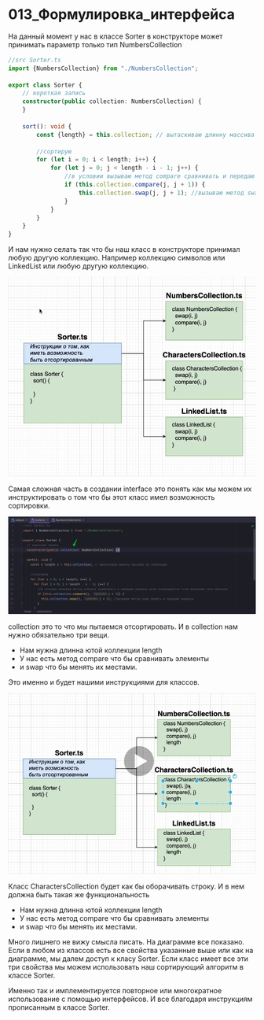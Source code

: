 # 013_Формулировка_интерфейса

На данный момент у нас в классе Sorter в конструкторе может принимать параметр только тип NumbersCollection

```ts
//src Sorter.ts
import {NumbersCollection} from "./NumbersCollection";

export class Sorter {
    // короткая запись
    constructor(public collection: NumbersCollection) {
    }

    sort(): void {
        const {length} = this.collection; // вытаскиваю длинну массива из коллекции

        //сортирую
        for (let i = 0; i < length; i++) {
            for (let j = 0; j < length - i - 1; j++) {
                //в условии вызываю метод compare сравнивать и передаю индексы если возвращается true выполняю тело функции
                if (this.collection.compare(j, j + 1)) {
                    this.collection.swap(j, j + 1); //вызываю метод swap менфть и передаю индексы
                }
            }
        }
    }
}

```

И нам нужно селать так что бы наш класс в конструкторе принимал любую другую коллекцию. Например коллекцию символов или
LinkedList или любую другую коллекцию.

![](img/001.jpg)

Самая сложная часть в создании interface это понять как мы можем их инструктировать о том что бы этот класс имел
возможность сортировки.

![](img/002.jpg)

collection это то что мы пытаемся отсортировать. И в collection нам нужно обязательно три вещи.

- Нам нужна длинна ютой коллекции length
- У нас есть метод compare что бы сравнивать элементы
- и swap что бы менять их местами.

Это именно и будет нашими инструкциями для классов.

![](img/003.jpg)

Класс CharactersCollection будет как бы оборачивать строку. И в нем должна быть такая же функциональность

- Нам нужна длинна ютой коллекции length
- У нас есть метод compare что бы сравнивать элементы
- и swap что бы менять их местами.

Много лишнего не вижу смысла писать. На диаграмме все показано. Если в любом из классов есть все свойства указанные выше
или как на диаграмме, мы далем доступ к класу Sorter. Если класс имеет все эти три свойства мы можем использовать наш
сортирующий алгоритм в классе Sorter.

Именно так и имплементируется повторное или многократное использование с помощью интерфейсов. И все благодаря
инструкциям прописанным в классе Sorter.